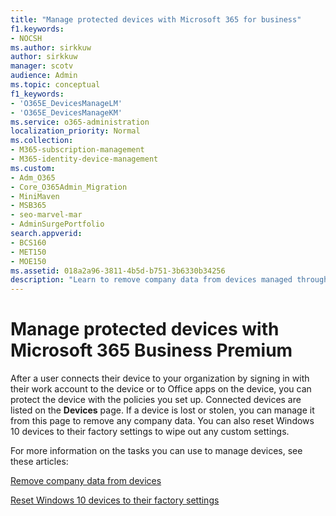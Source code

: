 ```yaml
---
title: "Manage protected devices with Microsoft 365 for business"
f1.keywords:
- NOCSH
ms.author: sirkkuw
author: sirkkuw
manager: scotv
audience: Admin
ms.topic: conceptual
f1_keywords:
- 'O365E_DevicesManageLM'
- 'O365E_DevicesManageKM'
ms.service: o365-administration
localization_priority: Normal
ms.collection:
- M365-subscription-management 
- M365-identity-device-management
ms.custom:
- Adm_O365
- Core_O365Admin_Migration
- MiniMaven
- MSB365
- seo-marvel-mar
- AdminSurgePortfolio
search.appverid:
- BCS160
- MET150
- MOE150
ms.assetid: 018a2a96-3811-4b5d-b751-3b6330b34256
description: "Learn to remove company data from devices managed through protection policies as well as reset Windows 10 devices to their factory settings."
---
```


# Manage protected devices with Microsoft 365 Business Premium

After a user connects their device to your organization by signing in with their work account to the device or to Office apps on the device, you can protect the device with the policies you set up. Connected devices are listed on the **Devices** page. If a device is lost or stolen, you can manage it from this page to remove any company data. You can also reset Windows 10 devices to their factory settings to wipe out any custom settings. 

For more information on the tasks you can use to manage devices, see these articles: 
  
[Remove company data from devices](remove-company-data.md)
  
[Reset Windows 10 devices to their factory settings](reset-devices-to-factory-settings.md)
  

